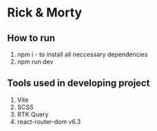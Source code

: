 # Rick & Morty

## How to run
1. npm i - to install all neccessary dependencies
2. npm run dev

## Tools used in developing project
1. Vite
2. SCSS
3. RTK Query
4. react-router-dom v6.3